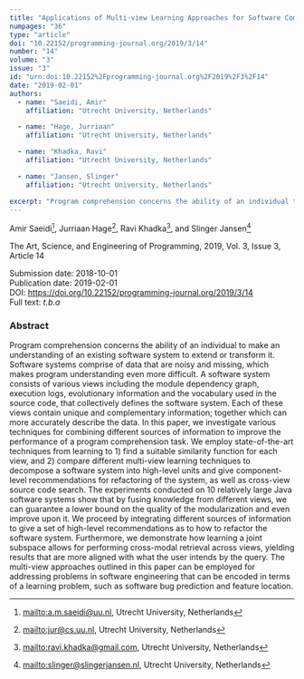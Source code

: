 ```yaml
---
title: "Applications of Multi-view Learning Approaches for Software Comprehension"
numpages: "36"
type: "article"
doi: "10.22152/programming-journal.org/2019/3/14"
number: "14"
volume: "3"
issue: "3"
id: "urn:doi:10.22152%2Fprogramming-journal.org%2F2019%2F3%2F14"
date: "2019-02-01"
authors: 
  - name: "Saeidi, Amir"
    affiliation: "Utrecht University, Netherlands"

  - name: "Hage, Jurriaan"
    affiliation: "Utrecht University, Netherlands"

  - name: "Khadka, Ravi"
    affiliation: "Utrecht University, Netherlands"

  - name: "Jansen, Slinger"
    affiliation: "Utrecht University, Netherlands"

excerpt: "Program comprehension concerns the ability of an individual to make an understanding of an existing software system to extend or transform it. Software systems comprise of data that are noisy and missing, which makes program understanding even more difficult. A software system consists of various views including the module dependency graph, execution logs, evolutionary information and the vocabulary used in the source code, that collectively defines the software system. Each of these views contain unique and complementary information; together which can more accurately describe the data. In this paper, we investigate various techniques for combining different sources of information to improve the performance of a program comprehension task. We employ state-of-the-art techniques from learning to 1) find a suitable similarity function for each view, and 2) compare different multi-view learning techniques to decompose a software system into high-level units and give component-level recommendations for refactoring of the system, as well as cross-view source code search. The experiments conducted on 10 relatively large Java software systems show that by fusing knowledge from different views, we can guarantee a lower bound on the quality of the modularization and even improve upon it. We proceed by integrating different sources of information to give a set of high-level recommendations as to how to refactor the software system. Furthermore, we demonstrate how learning a joint subspace allows for performing cross-modal retrieval across views, yielding results that are more aligned with what the user intends by the query. The multi-view approaches outlined in this paper can be employed for addressing problems in software engineering that can be encoded in terms of a learning problem, such as software bug prediction and feature location."
---
```

Amir Saeidi[^1], Jurriaan Hage[^2], Ravi Khadka[^3], and Slinger Jansen[^4]

The Art, Science, and Engineering of Programming, 2019, Vol. 3, Issue 3, Article 14

Submission date: 2018-10-01  
Publication date: 2019-02-01  
DOI: <https://doi.org/10.22152/programming-journal.org/2019/3/14>  
Full text: *t.b.a*  


### Abstract
Program comprehension concerns the ability of an individual to make an understanding of an existing software system to extend or transform it. Software systems comprise of data that are noisy and missing, which makes program understanding even more difficult. A software system consists of various views including the module dependency graph, execution logs, evolutionary information and the vocabulary used in the source code, that collectively defines the software system. Each of these views contain unique and complementary information; together which can more accurately describe the data. In this paper, we investigate various techniques for combining different sources of information to improve the performance of a program comprehension task. We employ state-of-the-art techniques from learning to 1) find a suitable similarity function for each view, and 2) compare different multi-view learning techniques to decompose a software system into high-level units and give component-level recommendations for refactoring of the system, as well as cross-view source code search. The experiments conducted on 10 relatively large Java software systems show that by fusing knowledge from different views, we can guarantee a lower bound on the quality of the modularization and even improve upon it. We proceed by integrating different sources of information to give a set of high-level recommendations as to how to refactor the software system. Furthermore, we demonstrate how learning a joint subspace allows for performing cross-modal retrieval across views, yielding results that are more aligned with what the user intends by the query. The multi-view approaches outlined in this paper can be employed for addressing problems in software engineering that can be encoded in terms of a learning problem, such as software bug prediction and feature location.


[^1]: <mailto:a.m.saeidi@uu.nl>, Utrecht University, Netherlands
[^2]: <mailto:jur@cs.uu.nl>, Utrecht University, Netherlands
[^3]: <mailto:ravi.khadka@gmail.com>, Utrecht University, Netherlands
[^4]: <mailto:slinger@slingerjansen.nl>, Utrecht University, Netherlands
